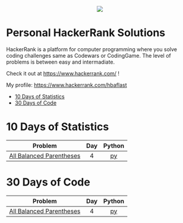 <p align="center">
    <a href="https://www.hackerrank.com/">
        <img src="https://miro.medium.com/max/5522/1*JhV105AX1GNhHhqc8ZunEg.png">
    </a>
</p>

# Personal HackerRank Solutions

HackerRank is a platform for computer programming where you solve coding challenges same as Codewars or CodingGame. The level of problems is between easy and intermadiate.

Check it out at https://www.hackerrank.com/ !

My profile: https://www.hackerrank.com/hbaflast

* [10 Days of Statistics](#10-days-of-statistics)
* [30 Days of Code](#30-days-of-code)


# 10 Days of Statistics

| Problem | Day | Python |
|---------|:----------:|:------:|
| [All Balanced Parentheses](https://www.codewars.com/kata/5426d7a2c2c7784365000783) | 4 | [py](All%20Balanced%20Parentheses/solution.py) |

# 30 Days of Code

| Problem | Day | Python |
|---------|:----------:|:------:|
| [All Balanced Parentheses](https://www.codewars.com/kata/5426d7a2c2c7784365000783) | 4 | [py](All%20Balanced%20Parentheses/solution.py) |
